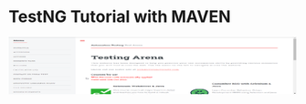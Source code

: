 # TestNG Tutorial with MAVEN

<img src="https://github.com/earlhansg/liveproject1/blob/T3-TestClasses/images/1.png" style=" width:100% ; height:100px "  >
